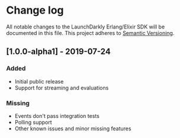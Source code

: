 # Change log

All notable changes to the LaunchDarkly Erlang/Elixir SDK will be documented in this file. This project adheres to [Semantic Versioning](http://semver.org).

## [1.0.0-alpha1] - 2019-07-24

### Added

- Initial public release
- Support for streaming and evaluations

### Missing

- Events don't pass integration tests
- Polling support
- Other known issues and minor missing features
